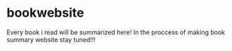 # bookwebsite
Every book i read will be summarized here!
In the proccess of making book summary website stay tuned!!!
